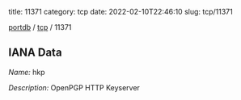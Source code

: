 title: 11371
category: tcp
date: 2022-02-10T22:46:10
slug: tcp/11371

[portdb](/) / [tcp](/category/tcp.html) / 11371


## IANA Data

_Name:_ hkp

_Description:_ OpenPGP HTTP Keyserver

